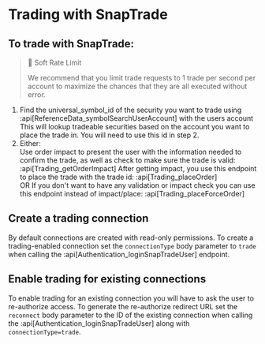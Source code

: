 # Trading with SnapTrade

## To trade with SnapTrade:

> 🚧 Soft Rate Limit
>
> We recommend that you limit trade requests to 1 trade per second per account to maximize the chances that they are all executed without error.



1. Find the universal_symbol_id of the security you want to trade using :api[ReferenceData_symbolSearchUserAccount] with the users account  
   This will lookup tradeable securities based on the account you want to place the trade in. You will need to use this id in step 2.
2. Either:  
   Use order impact to present the user with the information needed to confirm the trade, as well as check to make sure the trade is valid: :api[Trading_getOrderImpact] 
   After getting impact, you use this endpoint to place the trade with the trade id: :api[Trading_placeOrder]  
   OR
   If you don't want to have any validation or impact check you can use this endpoint instead of impact/place: :api[Trading_placeForceOrder] 

## Create a trading connection

By default connections are created with read-only permissions. To create a trading-enabled connection set the `connectionType` body parameter to `trade` when calling the :api[Authentication_loginSnapTradeUser] endpoint. 

## Enable trading for existing connections

To enable trading for an existing connection you will have to ask the user to re-authorize access. To generate the re-authorize redirect URL set the `reconnect` body parameter to the ID of the existing connection when calling the :api[Authentication_loginSnapTradeUser] along with `connectionType=trade`.
